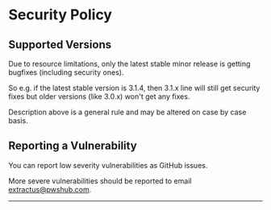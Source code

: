 # Security Policy

## Supported Versions

Due to resource limitations, only the latest stable minor release is getting
bugfixes (including security ones).

So e.g. if the latest stable version is 3.1.4, then 3.1.x line will still get
security fixes but older versions (like 3.0.x) won't get any fixes.

Description above is a general rule and may be altered on case by case basis.

## Reporting a Vulnerability

You can report low severity vulnerabilities as GitHub issues.

More severe vulnerabilities should be reported to email extractus@pwshub.com.

---
